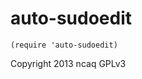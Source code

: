 auto-sudoedit
====================================

```elisp
(require 'auto-sudoedit)
```

Copyright 2013 ncaq
GPLv3
